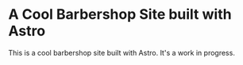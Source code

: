 # A Cool Barbershop Site built with Astro

This is a cool barbershop site built with Astro. It's a work in progress.
